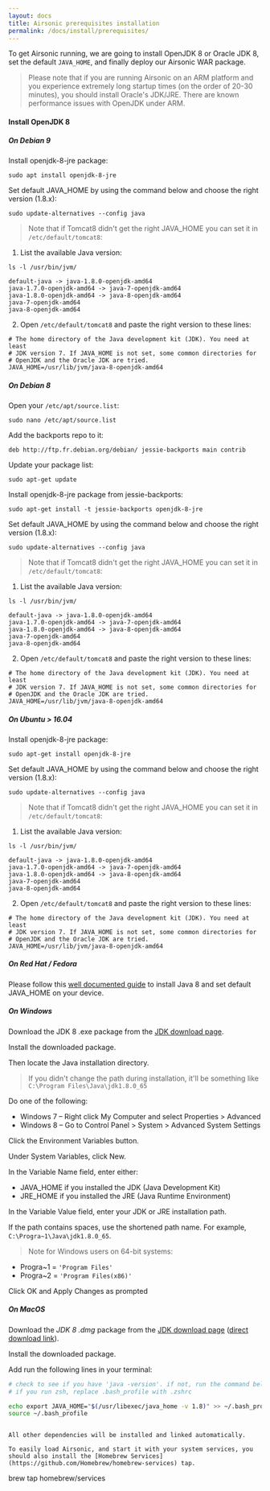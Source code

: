 ```yaml
---
layout: docs
title: Airsonic prerequisites installation
permalink: /docs/install/prerequisites/
---
```

To get Airsonic running, we are going to install OpenJDK 8 or Oracle JDK 8, set the default `JAVA_HOME`, and finally deploy our Airsonic WAR package.

> Please note that if you are running Airsonic on an ARM platform and you experience extremely long startup times (on the order of 20-30 minutes), you should install Oracle's JDK/JRE. There are known performance issues with OpenJDK under ARM.

#### Install OpenJDK 8

##### On Debian 9

Install openjdk-8-jre package:

```
sudo apt install openjdk-8-jre
```

Set default JAVA_HOME by using the command below and choose the right version (1.8.x):

```
sudo update-alternatives --config java
```

> Note that if Tomcat8 didn't get the right JAVA_HOME you can set it in `/etc/default/tomcat8`:
1. List the available Java version:
```
ls -l /usr/bin/jvm/
```
```
default-java -> java-1.8.0-openjdk-amd64
java-1.7.0-openjdk-amd64 -> java-7-openjdk-amd64
java-1.8.0-openjdk-amd64 -> java-8-openjdk-amd64
java-7-openjdk-amd64
java-8-openjdk-amd64
```
2. Open `/etc/default/tomcat8` and paste the right version to these lines:
```
# The home directory of the Java development kit (JDK). You need at least
# JDK version 7. If JAVA_HOME is not set, some common directories for
# OpenJDK and the Oracle JDK are tried.
JAVA_HOME=/usr/lib/jvm/java-8-openjdk-amd64
```

##### On Debian 8

Open your `/etc/apt/source.list`:

```
sudo nano /etc/apt/source.list
```

Add the backports repo to it:

```
deb http://ftp.fr.debian.org/debian/ jessie-backports main contrib
```

Update your package list:

```
sudo apt-get update
```

Install openjdk-8-jre package from jessie-backports:

```
sudo apt-get install -t jessie-backports openjdk-8-jre
```

Set default JAVA_HOME by using the command below and choose the right version (1.8.x):

```
sudo update-alternatives --config java
```

> Note that if Tomcat8 didn't get the right JAVA_HOME you can set it in `/etc/default/tomcat8`:
1. List the available Java version:
```
ls -l /usr/bin/jvm/
```
```
default-java -> java-1.8.0-openjdk-amd64
java-1.7.0-openjdk-amd64 -> java-7-openjdk-amd64
java-1.8.0-openjdk-amd64 -> java-8-openjdk-amd64
java-7-openjdk-amd64
java-8-openjdk-amd64
```
2. Open `/etc/default/tomcat8` and paste the right version to these lines:
```
# The home directory of the Java development kit (JDK). You need at least
# JDK version 7. If JAVA_HOME is not set, some common directories for
# OpenJDK and the Oracle JDK are tried.
JAVA_HOME=/usr/lib/jvm/java-8-openjdk-amd64
```

##### On Ubuntu > 16.04

Install openjdk-8-jre package:

```
sudo apt-get install openjdk-8-jre
```

Set default JAVA_HOME by using the command below and choose the right version (1.8.x):

```
sudo update-alternatives --config java
```
> Note that if Tomcat8 didn't get the right JAVA_HOME you can set it in `/etc/default/tomcat8`:
1. List the available Java version:
```
ls -l /usr/bin/jvm/
```
```
default-java -> java-1.8.0-openjdk-amd64
java-1.7.0-openjdk-amd64 -> java-7-openjdk-amd64
java-1.8.0-openjdk-amd64 -> java-8-openjdk-amd64
java-7-openjdk-amd64
java-8-openjdk-amd64
```
2. Open `/etc/default/tomcat8` and paste the right version to these lines:
```
# The home directory of the Java development kit (JDK). You need at least
# JDK version 7. If JAVA_HOME is not set, some common directories for
# OpenJDK and the Oracle JDK are tried.
JAVA_HOME=/usr/lib/jvm/java-8-openjdk-amd64
```

##### On Red Hat / Fedora

Please follow this [well documented guide](https://www.digitalocean.com/community/tutorials/how-to-install-java-on-centos-and-fedora#install-oracle-java-8) to install Java 8  and set default JAVA_HOME on your device.

##### On Windows

Download the JDK 8 .exe package from the [JDK download page](http://www.oracle.com/technetwork/java/javase/downloads/jdk8-downloads-2133151.html).

Install the downloaded package.

Then locate the Java installation directory.
> If you didn't change the path during installation, it'll be something like `C:\Program Files\Java\jdk1.8.0_65`

Do one of the following:
- Windows 7 – Right click My Computer and select Properties > Advanced
- Windows 8 – Go to Control Panel > System > Advanced System Settings

Click the Environment Variables button.

Under System Variables, click New.

In the Variable Name field, enter either:
- JAVA_HOME if you installed the JDK (Java Development Kit)
- JRE_HOME if you installed the JRE (Java Runtime Environment)

In the Variable Value field, enter your JDK or JRE installation path.

If the path contains spaces, use the shortened path name.
For example, `C:\Progra~1\Java\jdk1.8.0_65`.
> Note for Windows users on 64-bit systems:
- Progra~1 = `'Program Files'`
- Progra~2 = `'Program Files(x86)'`

Click OK and Apply Changes as prompted

##### On MacOS

Download the _JDK 8 .dmg_ package from the [JDK download page](https://www.oracle.com/technetwork/java/javase/downloads/jdk8-downloads-2133151.html) ([direct download link](http://download.oracle.com/otn-pub/java/jdk/8u191-b12/2787e4a523244c269598db4e85c51e0c/jdk-8u191-macosx-x64.dmg)).

Install the downloaded package.

Add run the following lines in your terminal:

```bash
# check to see if you have 'java -version'. if not, run the command below
# if you run zsh, replace .bash_profile with .zshrc

echo export JAVA_HOME="$(/usr/libexec/java_home -v 1.8)" >> ~/.bash_profile && \
source ~/.bash_profile
```
```

All other dependencies will be installed and linked automatically.

To easily load Airsonic, and start it with your system services, you should also install the [Homebrew Services](https://github.com/Homebrew/homebrew-services) tap.

```
brew tap homebrew/services
```